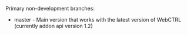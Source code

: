 Primary non-development branches:

*  master - Main version that works with the latest version of WebCTRL (currently addon api version 1.2)